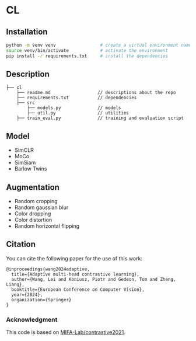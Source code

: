 # CL

## Installation
```bash
python -m venv venv                 # create a virtual environment named venv
source venv/bin/activate            # activate the environment
pip install -r requirements.txt     # install the dependencies
```

## Description

```console
├── cl
    ├── readme.md                  // descriptions about the repo
    ├── requirements.txt           // dependencies
    ├── src
        ├── models.py              // models
        ├── util.py                // utilities
    ├── train_eval.py              // training and evaluation script
```

## Model

- SimCLR
- MoCo
- SimSiam
- Barlow Twins

## Augmentation

- Random cropping
- Random gaussian blur
- Color dropping
- Color distortion
- Random horizontal flipping

## Citation

You can cite the following paper for the use of this work:

```
@inproceedings{wang2024adaptive,
  title={Adaptive multi-head contrastive learning},
  author={Wang, Lei and Koniusz, Piotr and Gedeon, Tom and Zheng, Liang},
  booktitle={European Conference on Computer Vision},
  year={2024},
  organization={Springer}
}
```
### Acknowledgment
This code is based on [MIFA-Lab/contrastive2021](https://github.com/MIFA-Lab/contrastive2021).

